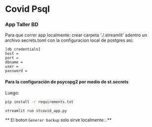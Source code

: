 # **Covid Psql**

### App Taller BD

Para que correr app localmente:
crear carpeta './.streamlit'
adentro un archivo secrets.toml
con la configuracion local de postgres asi:

    [db_credentials]
    host = 
    port = 
    dbname =
    user = 
    password =

#### Para la configuración de psycopg2 por medio de st.secrets

Luego:
```bash
pip install -r requirements.txt

streamlit run stcovid_app.py

```

**  El boton ``Generar backup`` solo sirve localmente...**
